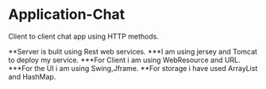 # Application-Chat
Client to client chat app using HTTP methods. 

**Server is bulit using Rest web services.
***I am using jersey and Tomcat to deploy my service.
***For Client i am using WebResource and URL.
***For the UI i am using Swing,Jframe.
**For storage i have used ArrayList and HashMap.
